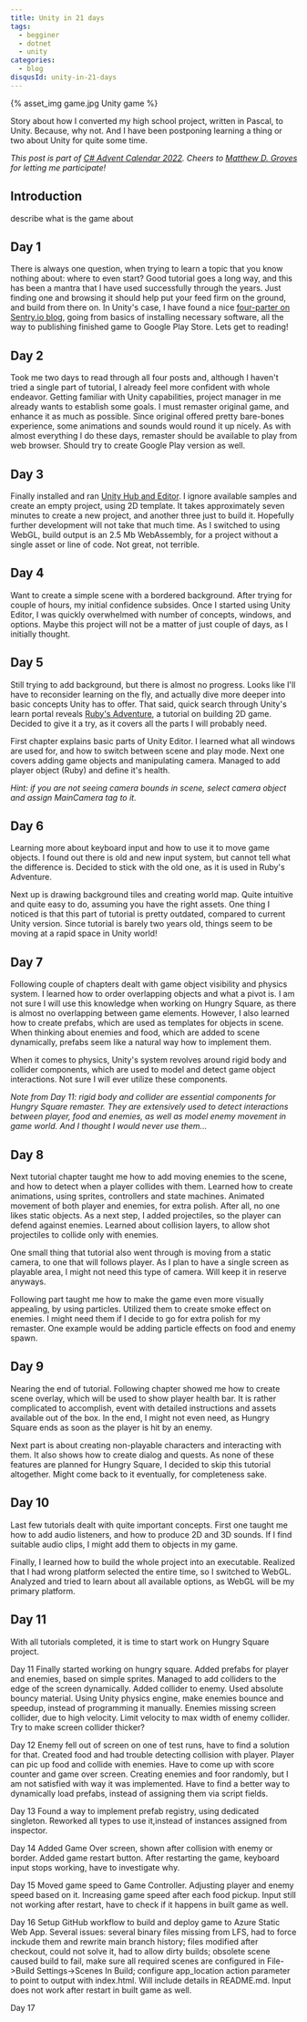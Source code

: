 ```yaml
---
title: Unity in 21 days
tags:
  - begginer
  - dotnet
  - unity
categories:
  - blog
disqusId: unity-in-21-days
---
```


{% asset_img game.jpg Unity game %}

Story about how I converted my high school project, written in Pascal, to Unity. Because, why not. And I have been postponing learning a thing or two about Unity for quite some time.

<!-- more -->

_This post is part of [C# Advent Calendar 2022](https://www.csadvent.christmas/). Cheers to [Matthew D. Groves](https://twitter.com/mgroves) for letting me participate!_

## Introduction

describe what is the game about

## Day 1

There is always one question, when trying to learn a topic that you know nothing about: where to even start? Good tutorial goes a long way, and this has been a mantra that I have used successfully through the years. Just finding one and browsing it should help put your feed firm on the ground, and build from there on. In Unity's case, I have found a nice [four-parter on Sentry.io blog](https://blog.sentry.io/2022/03/21/unity-tutorial-what-you-need-to-know-before-developing-your-first-unity-game), going from basics of installing necessary software, all the way to publishing finished game to Google Play Store. Lets get to reading!

## Day 2

Took me two days to read through all four posts and, although I haven't tried a single part of tutorial, I already feel more confident with whole endeavor. Getting familiar with Unity capabilities, project manager in me already wants to establish some goals. I must remaster original game, and enhance it as much as possible. Since original offered pretty bare-bones experience, some animations and sounds would round it up nicely. As with almost everything I do these days, remaster should be available to play from web browser. Should try to create Google Play version as well.

## Day 3

Finally installed and ran [Unity Hub and Editor](https://unity.com/downloads). I ignore available samples and create an empty project, using 2D template. It takes approximately seven minutes to create a new project, and another three just to build it. Hopefully further development will not take that much time. As I switched to using WebGL, build output is an 2.5 Mb WebAssembly, for a project without a single asset or line of code. Not great, not terrible.

## Day 4

Want to create a simple scene with a bordered background. After trying for couple of hours, my initial confidence subsides. Once I started using Unity Editor, I was quickly overwhelmed with number of concepts, windows, and options. Maybe this project will not be a matter of just couple of days, as I initially thought.

## Day 5

Still trying to add background, but there is almost no progress. Looks like I'll have to reconsider learning on the fly, and actually dive more deeper into basic concepts Unity has to offer. That said, quick search through Unity's learn portal reveals [Ruby's Adventure](https://learn.unity.com/project/ruby-s-2d-rpg), a tutorial on building 2D game. Decided to give it a try, as it covers all the parts I will probably need.

First chapter explains basic parts of Unity Editor. I learned what all windows are used for, and how to switch between scene and play mode. Next one covers adding game objects and manipulating camera. Managed to add player object (Ruby) and define it's health.

_Hint: if you are not seeing camera bounds in scene, select camera object and assign MainCamera tag to it._

## Day 6

Learning more about keyboard input and how to use it to move game objects. I found out there is old and new input system, but cannot tell what the difference is. Decided to stick with the old one, as it is used in Ruby's Adventure.

Next up is drawing background tiles and creating world map. Quite intuitive and quite easy to do, assuming you have the right assets. One thing I noticed is that this part of tutorial is pretty outdated, compared to current Unity version. Since tutorial is barely two years old, things seem to be moving at a rapid space in Unity world!

## Day 7

Following couple of chapters dealt with game object visibility and physics system. I learned how to order overlapping objects and what a pivot is. I am not sure I will use this knowledge when working on Hungry Square, as there is almost no overlapping between game elements. However, I also learned how to create prefabs, which are used as templates for objects in scene. When thinking about enemies and food, which are added to scene dynamically, prefabs seem like a natural way how to implement them.

When it comes to physics, Unity's system revolves around rigid body and collider components, which are used to model and detect game object interactions. Not sure I will ever utilize these components.

_Note from Day 11: rigid body and collider are essential components for Hungry Square remaster. They are extensively used to detect interactions between player, food and enemies, as well as model enemy movement in game world. And I thought I would never use them..._

## Day 8

Next tutorial chapter taught me how to add moving enemies to the scene, and how to detect when a player collides with them. Learned how to create animations, using sprites, controllers and state machines. Animated movement of both player and enemies, for extra polish. After all, no one likes static objects. As a next step, I added projectiles, so the player can defend against enemies. Learned about collision layers, to allow shot projectiles to collide only with enemies.

One small thing that tutorial also went through is moving from a static camera, to one that will follows player. As I plan to have a single screen as playable area, I might not need this type of camera. Will keep it in reserve anyways.

Following part taught me how to make the game even more visually appealing, by using particles. Utilized them to create smoke effect on enemies. I might need them if I decide to go for extra polish for my remaster. One example would be adding particle effects on food and enemy spawn.

## Day 9

Nearing the end of tutorial. Following chapter showed me how to create scene overlay, which will be used to show player health bar. It is rather complicated to accomplish, event with detailed instructions and assets available out of the box. In the end, I might not even need, as Hungry Square ends as soon as the player is hit by an enemy.

Next part is about creating non-playable characters and interacting with them. It also shows how to create dialog and quests. As none of these features are planned for Hungry Square, I decided to skip this tutorial altogether. Might come back to it eventually, for completeness sake.

## Day 10

Last few tutorials dealt with quite important concepts. First one taught me how to add audio listeners, and how to produce 2D and 3D sounds. If I find suitable audio clips, I might add them to objects in my game.

Finally, I learned how to build the whole project into an executable. Realized that I had wrong platform selected the entire time, so I switched to WebGL. Analyzed and tried to learn about all available options, as WebGL will be my primary platform.

## Day 11

With all tutorials completed, it is time to start work on Hungry Square project.

Day 11
Finally started working on hungry square. Added prefabs for player and enemies, based on simple sprites. Managed to add colliders to the edge of the screen dynamically. Added collider to enemy. Used absolute bouncy material. Using Unity physics engine, make enemies bounce and speedup, instead of programming it manually.
Enemies missing screen collider, due to high velocity. Limit velocity to max width of enemy collider. Try to make screen collider thicker?

Day 12
Enemy fell out of screen on one of test runs, have to find a solution for that.
Created food and had trouble detecting collision with player. Player can pic up food and collide with enemies. Have to come up with score counter and game over screen.
Creating enemies and foor randomly, but I am not satisfied with way it was implemented. Have to find a better way to dynamically load prefabs, instead of assigning them via script fields.

Day 13
Found a way to implement prefab registry, using dedicated singleton. Reworked all types to use it,instead of instances assigned from inspector.

Day 14
Added Game Over screen, shown after collision with enemy or border. Added game restart button. After restarting the game, keyboard input stops working, have to investigate why.

Day 15
Moved game speed to Game Controller. Adjusting player and enemy speed based on it. Increasing game speed after each food pickup. Input still not working after restart, have to check if it happens in built game as well.

Day 16
Setup GitHub workflow to build and deploy game to Azure Static Web App. Several issues: several binary files missing from LFS, had to force inckude them and rewrite main branch history; files modified after checkout, could not solve it, had to allow dirty builds; obsolete scene caused build to fail, make sure all required scenes are configured in File->Build Settings->Scenes In Build; configure app_location action parameter to point to output with index.html. Will include details in README.md.
Input does not work after restart in built game as well.

Day 17